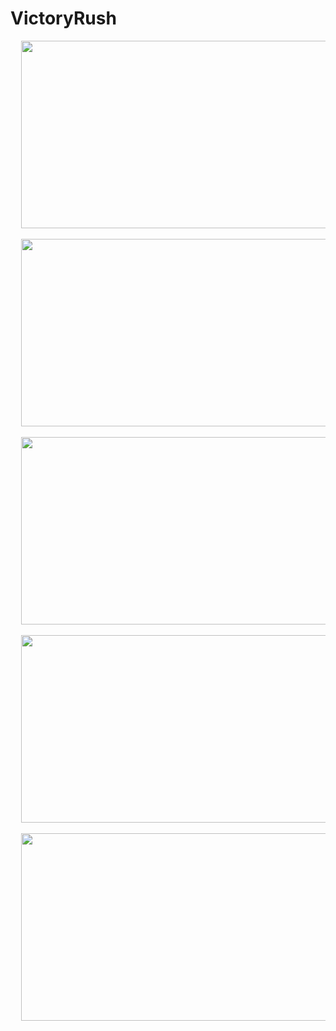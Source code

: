 # VictoryRush

<pre align="center">
  <img src="Readme/1.jpeg" width="600" height="300">
</pre>


<pre align="center">
  <img src="Readme/20.jpeg" width="600" height="300">
</pre>


<pre align="center">
  <img src="Readme/21.jpeg" width="600" height="300">
</pre>


<pre align="center">
  <img src="Readme/22.jpeg" width="600" height="300">
</pre>


<pre align="center">
  <img src="Readme/23.jpeg" width="600" height="300">
</pre>

